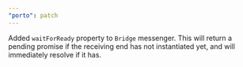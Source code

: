 ```yaml
---
"porto": patch
---
```


Added `waitForReady` property to `Bridge` messenger. This will return a pending promise if the receiving end has not instantiated yet, and will immediately resolve if it has.
